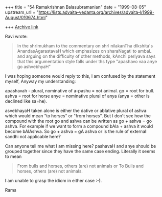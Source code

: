 +++
title = "54 Ramakrishnan Balasubramanian"
date = "1999-08-05"
upstream_url = "https://lists.advaita-vedanta.org/archives/advaita-l/1999-August/010674.html"

+++
[Archive link](https://lists.advaita-vedanta.org/archives/advaita-l/1999-August/010674.html)

Ravi <miinalochanii at YAHOO.COM> wrote:

> In the shrImukham to the commentary on shrI nilakanTha dIkshita's
> AnandasAgarastavaH which emphasizes on sharaNagati to ambaL and
arguing
> on the difficulty of other methods, kAnchi periyava says that this
> argumentation style falls under ths type
> "apashavo vaa anye go ashvebhyaH"

I was hoping someone would reply to this, I am confused by the
statement myself, Anyway my understanding:

apashavah - plural, nominative of a-pashu = not animal.
go = root for bull.
ashva = root for horse
anye = nominative plural of anya (anya = other is declined like
sa=he).

asvebhayaH taken alone is either the dative or ablative plural of
ashva
which would mean "to horses" or "from horses". But I don't see how the
compound with the root go and ashva can be written as go + ashva = go
ashva.  For example if we want to form a compound bAla + ashva it
would become bAlAshva. So go + ashva = gA ashva or is the rule of
external sandhi not applicable here?

Can anyone tell me what I am missing here? pashavaH and anye should be
grouped together since they have the same case ending. Literally it
seems to mean

>From bulls and horses, others (are) not animals
or
To Bulls and horses, others (are) not animals.

I am unable to grasp the idiom in either case :-).

Rama

